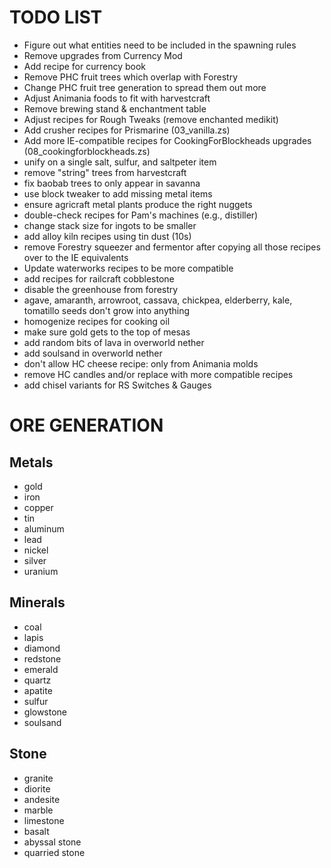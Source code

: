 # TODO LIST

* Figure out what entities need to be included in the spawning rules
* Remove upgrades from Currency Mod
* Add recipe for currency book
* Remove PHC fruit trees which overlap with Forestry
* Change PHC fruit tree generation to spread them out more
* Adjust Animania foods to fit with harvestcraft
* Remove brewing stand & enchantment table
* Adjust recipes for Rough Tweaks (remove enchanted medikit)
* Add crusher recipes for Prismarine (03_vanilla.zs)
* Add more IE-compatible recipes for CookingForBlockheads upgrades (08_cookingforblockheads.zs)
* unify on a single salt, sulfur, and saltpeter item
* remove "string" trees from harvestcraft
* fix baobab trees to only appear in savanna
* use block tweaker to add missing metal items
* ensure agricraft metal plants produce the right nuggets
* double-check recipes for Pam's machines (e.g., distiller)
* change stack size for ingots to be smaller
* add alloy kiln recipes using tin dust (10s)
* remove Forestry squeezer and fermentor after copying all those recipes over to the IE equivalents
* Update waterworks recipes to be more compatible
* add recipes for railcraft cobblestone
* disable the greenhouse from forestry
* agave, amaranth, arrowroot, cassava, chickpea, elderberry, kale, tomatillo seeds don't grow into anything
* homogenize recipes for cooking oil
* make sure gold gets to the top of mesas
* add random bits of lava in overworld nether
* add soulsand in overworld nether
* don't allow HC cheese recipe: only from Animania molds
* remove HC candles and/or replace with more compatible recipes
* add chisel variants for RS Switches & Gauges


# ORE GENERATION

## Metals

* gold
* iron
* copper
* tin
* aluminum
* lead
* nickel
* silver
* uranium

## Minerals

* coal
* lapis
* diamond
* redstone
* emerald
* quartz
* apatite
* sulfur
* glowstone
* soulsand

## Stone

* granite
* diorite
* andesite
* marble
* limestone
* basalt
* abyssal stone
* quarried stone